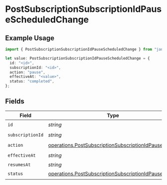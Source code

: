 # PostSubscriptionSubscriptionIdPauseScheduledChange

## Example Usage

```typescript
import { PostSubscriptionSubscriptionIdPauseScheduledChange } from "jani-payments/models/operations";

let value: PostSubscriptionSubscriptionIdPauseScheduledChange = {
  id: "<id>",
  subscriptionId: "<id>",
  action: "pause",
  effectiveAt: "<value>",
  status: "completed",
};
```

## Fields

| Field                                                                                                                        | Type                                                                                                                         | Required                                                                                                                     | Description                                                                                                                  |
| ---------------------------------------------------------------------------------------------------------------------------- | ---------------------------------------------------------------------------------------------------------------------------- | ---------------------------------------------------------------------------------------------------------------------------- | ---------------------------------------------------------------------------------------------------------------------------- |
| `id`                                                                                                                         | *string*                                                                                                                     | :heavy_check_mark:                                                                                                           | N/A                                                                                                                          |
| `subscriptionId`                                                                                                             | *string*                                                                                                                     | :heavy_check_mark:                                                                                                           | N/A                                                                                                                          |
| `action`                                                                                                                     | [operations.PostSubscriptionSubscriptionIdPauseAction](../../models/operations/postsubscriptionsubscriptionidpauseaction.md) | :heavy_check_mark:                                                                                                           | N/A                                                                                                                          |
| `effectiveAt`                                                                                                                | *string*                                                                                                                     | :heavy_check_mark:                                                                                                           | N/A                                                                                                                          |
| `resumesAt`                                                                                                                  | *string*                                                                                                                     | :heavy_minus_sign:                                                                                                           | N/A                                                                                                                          |
| `status`                                                                                                                     | [operations.PostSubscriptionSubscriptionIdPauseStatus](../../models/operations/postsubscriptionsubscriptionidpausestatus.md) | :heavy_check_mark:                                                                                                           | N/A                                                                                                                          |